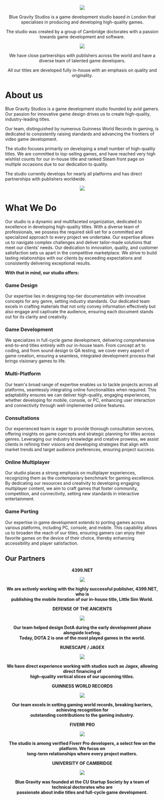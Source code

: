 <div align="center">
  <img src="https://github.com/bluegravitystudios/BlueGravityStudio/blob/main/BGS_long_big.png">
  <p>Blue Gravity Studios is a game development studio based in London that specialises in producing and developing high-quality games.</p>
  <p>The studio was created by a group of Cambridge doctorates with a passion towards game development and software.</p>
</div>

<div align="center">
  <img src="https://github.com/bluegravitystudios/BlueGravityStudio/blob/main/Night_Main_Menu_Mockup_NoMoon_4096x2048.png">
  <p>We have close partnerships with publishers across the world and have a diverse team of talented game developers.</p>
  <p>All our titles are developed fully in-house with an emphasis on quality and originality.</p>
</div>

# About us
Blue Gravity Studios is a game development studio founded by avid gamers. Our passion for innovative game design drives us to create high-quality, industry-leading titles.

Our team, distinguished by numerous Guinness World Records in gaming, is dedicated to consistently raising standards and advancing the frontiers of video game development.

The studio focuses primarily on developing a small number of high-quality titles. We are committed to top-selling games, and have reached very high wishlist counts for our in-house title and ranked Steam front page on multiple occasions due to our dedication to quality.

The studio currently develops for nearly all platforms and has direct partnerships with publishers worldwide.

<div align="center">
  <img src="https://github.com/bluegravitystudios/BlueGravityStudio/blob/main/building-07.png">
</div>

# What We Do

Our studio is a dynamic and multifaceted organization, dedicated to excellence in developing high-quality titles. With a diverse team of professionals, we possess the required skill set for a committed and specialized approach to every project we undertake. Our expertise allows us to navigate complex challenges and deliver tailor-made solutions that meet our clients' needs. Our dedication to innovation, quality, and customer satisfaction sets us apart in the competitive marketplace. We strive to build lasting relationships with our clients by exceeding expectations and consistently delivering exceptional results.

**With that in mind, our studio offers:**

### Game Design
Our expertise lies in designing top-tier documentation with innovative concepts for any genre, setting industry standards. Our dedicated team excels in crafting materials that not only convey information effectively but also engage and captivate the audience, ensuring each document stands out for its clarity and creativity.
### Game Development
We specializes in full-cycle game development, delivering comprehensive end-to-end titles entirely with our in-house team. From concept art to coding, and from sound design to QA testing, we cover every aspect of game creation, ensuring a seamless, integrated development process that brings visionary games to life.
### Multi-Platform
Our team's broad range of expertise enables us to tackle projects across all platforms, seamlessly integrating online functionalities when required. This adaptability ensures we can deliver high-quality, engaging experiences, whether developing for mobile, console, or PC, enhancing user interaction and connectivity through well-implemented online features.
### Consultations
Our experienced team is eager to provide thorough consultation services, offering insights on game concepts and strategic planning for titles across genres. Leveraging our industry knowledge and creative prowess, we assist clients in refining their visions and developing strategies that align with market trends and target audience preferences, ensuring project success.
### Online Multiplayer
Our studio places a strong emphasis on multiplayer experiences, recognizing them as the contemporary benchmark for gaming excellence. By dedicating our resources and creativity to developing engaging multiplayer content, we aim to craft games that foster community, competition, and connectivity, setting new standards in interactive entertainment.
### Game Porting
Our expertise in game development extends to porting games across various platforms, including PC, console, and mobile. This capability allows us to broaden the reach of our titles, ensuring gamers can enjoy their favorite games on the device of their choice, thereby enhancing accessibility and player satisfaction.

## Our Partners

<div align="center">
  <p><b>4399.NET</p>
  <img src="https://github.com/bluegravitystudios/BlueGravityStudio/blob/main/4399_Orange.png">
  <p>We are actively working with the highly successful publisher, 4399.NET, who is <br>publishing the mobile iteration of our in-house title, Little Sim World.</p>
</div>

<div align="center">
  <p><b>DEFENSE OF THE ANCIENTS</p>
  <img src="https://github.com/bluegravitystudios/BlueGravityStudio/blob/main/DOTA_BrownGlow.png">
  <p>Our team helped design DotA during the early development phase alongside Icefrog. <br>Today, DOTA 2 is one of the most played games in the world.</p>
</div>

<div align="center">
  <p><b>RUNESCAPE / JAGEX</p>
  <img src="https://github.com/bluegravitystudios/BlueGravityStudio/blob/main/Runescape_Coloured.png">
  <p>We have direct experience working with studios such as Jagex, allowing direct financing of <br>high-quality vertical slices of our upcoming titles.</p>
</div>

<div align="center">
  <p><b>GUINNESS WORLD RECORDS</p>
  <img src="https://github.com/bluegravitystudios/BlueGravityStudio/blob/main/Guinness_Long_2.png">
  <p>Our team excels in setting gaming world records, breaking barriers, achieving recognition for <br>outstanding contributions to the gaming industry.</p>
</div>
    
<div align="center">
  <p><b>FIVERR PRO</p>
  <img src="https://github.com/bluegravitystudios/BlueGravityStudio/blob/main/FiverrPro_Coloured.png">
  <p>The studio is among verified Fiverr Pro developers, a select few on the platform. We focus on <br>long-term relationships where every project matters.</p>
</div>

<div align="center">
  <p><b>UNIVERSITY OF CAMBRIDGE</p>
  <img src="https://github.com/bluegravitystudios/BlueGravityStudio/blob/main/Cambridge_Coloured.png">
  <p>Blue Gravity was founded at the CU Startup Society by a team of technical doctorates who are <br>passionate about indie titles and full-cycle game development.</p>
</div>

